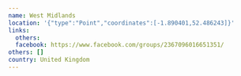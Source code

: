 ```yaml
---
name: West Midlands
location: '{"type":"Point","coordinates":[-1.890401,52.486243]}'
links:
  others: 
  facebook: https://www.facebook.com/groups/2367096016651351/
others: []
country: United Kingdom
---
```

